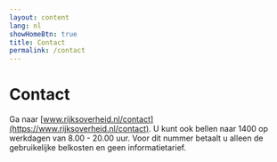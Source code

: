 ```yaml
---
layout: content
lang: nl
showHomeBtn: true
title: Contact
permalink: /contact
---
```


# Contact

Ga naar [www.rijksoverheid.nl/contact](https://www.rijksoverheid.nl/contact). U kunt ook bellen naar 1400 op werkdagen van 8.00 - 20.00 uur. Voor dit nummer betaalt u alleen de gebruikelijke belkosten en geen informatietarief.

